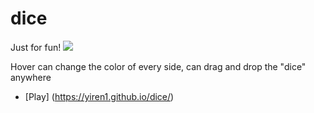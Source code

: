 # dice
Just for fun!
![](dice.gif)

Hover can change the color of every side,
can drag and drop the "dice" anywhere
* [Play] (https://yiren1.github.io/dice/)

